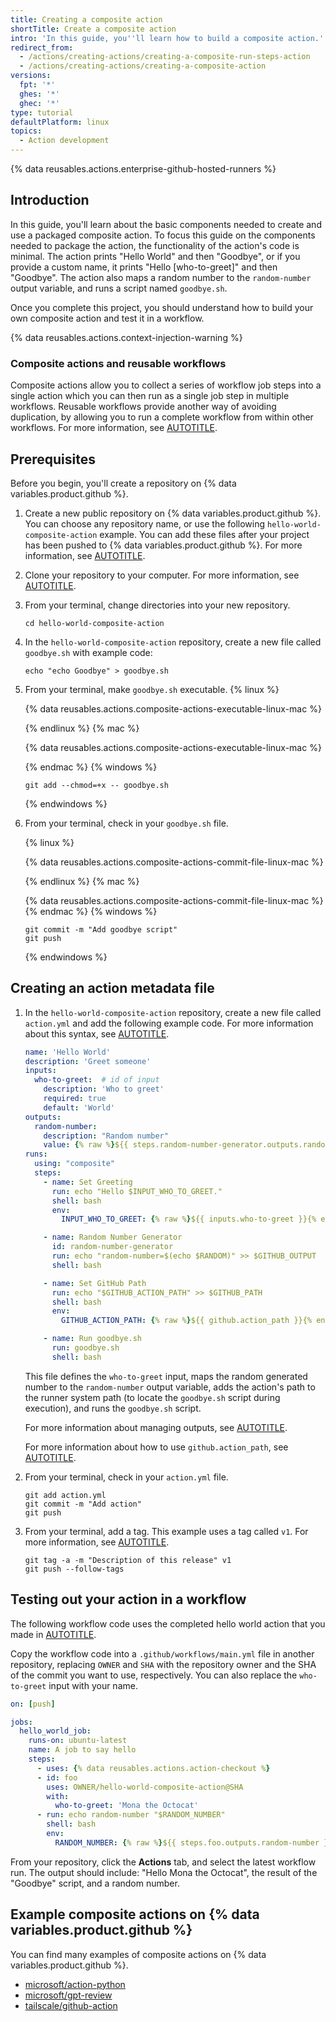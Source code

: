 ```yaml
---
title: Creating a composite action
shortTitle: Create a composite action
intro: 'In this guide, you''ll learn how to build a composite action.'
redirect_from:
  - /actions/creating-actions/creating-a-composite-run-steps-action
  - /actions/creating-actions/creating-a-composite-action
versions:
  fpt: '*'
  ghes: '*'
  ghec: '*'
type: tutorial
defaultPlatform: linux
topics:
  - Action development
---
```


{% data reusables.actions.enterprise-github-hosted-runners %}

## Introduction

In this guide, you'll learn about the basic components needed to create and use a packaged composite action. To focus this guide on the components needed to package the action, the functionality of the action's code is minimal. The action prints "Hello World" and then "Goodbye", or if you provide a custom name, it prints "Hello [who-to-greet]" and then "Goodbye". The action also maps a random number to the `random-number` output variable, and runs a script named `goodbye.sh`.

Once you complete this project, you should understand how to build your own composite action and test it in a workflow.

{% data reusables.actions.context-injection-warning %}

### Composite actions and reusable workflows

Composite actions allow you to collect a series of workflow job steps into a single action which you can then run as a single job step in multiple workflows. Reusable workflows provide another way of avoiding duplication, by allowing you to run a complete workflow from within other workflows. For more information, see [AUTOTITLE](/actions/using-workflows/avoiding-duplication).

## Prerequisites

Before you begin, you'll create a repository on {% data variables.product.github %}.

1. Create a new public repository on {% data variables.product.github %}. You can choose any repository name, or use the following `hello-world-composite-action` example. You can add these files after your project has been pushed to {% data variables.product.github %}. For more information, see [AUTOTITLE](/repositories/creating-and-managing-repositories/creating-a-new-repository).

1. Clone your repository to your computer. For more information, see [AUTOTITLE](/repositories/creating-and-managing-repositories/cloning-a-repository).

1. From your terminal, change directories into your new repository.

   ```shell copy
   cd hello-world-composite-action
   ```

1. In the `hello-world-composite-action` repository, create a new file called `goodbye.sh` with example code:

   ```shell copy
   echo "echo Goodbye" > goodbye.sh
   ```

1. From your terminal, make `goodbye.sh` executable.
   {% linux %}

   {% data reusables.actions.composite-actions-executable-linux-mac %}

   {% endlinux %}
   {% mac %}

   {% data reusables.actions.composite-actions-executable-linux-mac %}

   {% endmac %}
   {% windows %}

   ```shell copy
   git add --chmod=+x -- goodbye.sh
   ```

   {% endwindows %}

1. From your terminal, check in your `goodbye.sh` file.

   {% linux %}

   {% data reusables.actions.composite-actions-commit-file-linux-mac %}

   {% endlinux %}
   {% mac %}

   {% data reusables.actions.composite-actions-commit-file-linux-mac %}
   {% endmac %}
   {% windows %}

   ```shell copy
   git commit -m "Add goodbye script"
   git push
   ```

   {% endwindows %}

## Creating an action metadata file

1. In the `hello-world-composite-action` repository, create a new file called `action.yml` and add the following example code. For more information about this syntax, see [AUTOTITLE](/actions/creating-actions/metadata-syntax-for-github-actions#runs-for-composite-actions).

    ```yaml copy
    name: 'Hello World'
    description: 'Greet someone'
    inputs:
      who-to-greet:  # id of input
        description: 'Who to greet'
        required: true
        default: 'World'
    outputs:
      random-number:
        description: "Random number"
        value: {% raw %}${{ steps.random-number-generator.outputs.random-number }}{% endraw %}
    runs:
      using: "composite"
      steps:
        - name: Set Greeting
          run: echo "Hello $INPUT_WHO_TO_GREET."
          shell: bash
          env:
            INPUT_WHO_TO_GREET: {% raw %}${{ inputs.who-to-greet }}{% endraw %}

        - name: Random Number Generator
          id: random-number-generator
          run: echo "random-number=$(echo $RANDOM)" >> $GITHUB_OUTPUT
          shell: bash

        - name: Set GitHub Path
          run: echo "$GITHUB_ACTION_PATH" >> $GITHUB_PATH
          shell: bash
          env:
            GITHUB_ACTION_PATH: {% raw %}${{ github.action_path }}{% endraw %}

        - name: Run goodbye.sh
          run: goodbye.sh
          shell: bash

    ```

    This file defines the `who-to-greet` input, maps the random generated number to the `random-number` output variable, adds the action's path to the runner system path (to locate the `goodbye.sh` script during execution), and runs the `goodbye.sh` script.

    For more information about managing outputs, see [AUTOTITLE](/actions/creating-actions/metadata-syntax-for-github-actions#outputs-for-composite-actions).

    For more information about how to use `github.action_path`, see [AUTOTITLE](/actions/learn-github-actions/contexts#github-context).

1. From your terminal, check in your `action.yml` file.

   ```shell copy
   git add action.yml
   git commit -m "Add action"
   git push
   ```

1. From your terminal, add a tag. This example uses a tag called `v1`. For more information, see [AUTOTITLE](/actions/creating-actions/about-custom-actions#using-release-management-for-actions).

   ```shell copy
   git tag -a -m "Description of this release" v1
   git push --follow-tags
   ```

## Testing out your action in a workflow

The following workflow code uses the completed hello world action that you made in [AUTOTITLE](/actions/creating-actions/creating-a-composite-action#creating-an-action-metadata-file).

Copy the workflow code into a `.github/workflows/main.yml` file in another repository, replacing `OWNER` and `SHA` with the repository owner and the SHA of the commit you want to use, respectively. You can also replace the `who-to-greet` input with your name.

```yaml copy
on: [push]

jobs:
  hello_world_job:
    runs-on: ubuntu-latest
    name: A job to say hello
    steps:
      - uses: {% data reusables.actions.action-checkout %}
      - id: foo
        uses: OWNER/hello-world-composite-action@SHA
        with:
          who-to-greet: 'Mona the Octocat'
      - run: echo random-number "$RANDOM_NUMBER"
        shell: bash
        env:
          RANDOM_NUMBER: {% raw %}${{ steps.foo.outputs.random-number }}{% endraw %}
```

From your repository, click the **Actions** tab, and select the latest workflow run. The output should include: "Hello Mona the Octocat", the result of the "Goodbye" script, and a random number.

## Example composite actions on {% data variables.product.github %}

You can find many examples of composite actions on {% data variables.product.github %}.

* [microsoft/action-python](https://github.com/microsoft/action-python)
* [microsoft/gpt-review](https://github.com/microsoft/gpt-review)
* [tailscale/github-action](https://github.com/tailscale/github-action)

